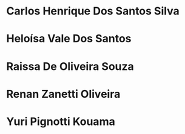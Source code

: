 # Carlos Henrique Dos Santos Silva
# Heloísa Vale Dos Santos
# Raissa De Oliveira Souza
# Renan Zanetti Oliveira
# Yuri Pignotti Kouama
